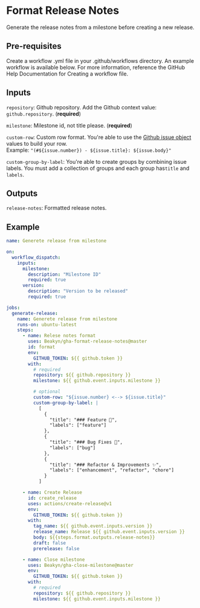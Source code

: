 # Format Release Notes

Generate the release notes from a milestone before creating a new release.

## Pre-requisites

Create a workflow .yml file in your .github/workflows directory. An example workflow is available below. For more information, reference the GitHub Help Documentation for Creating a workflow file.

## Inputs

`repository`: Github repository. Add the Github context value: `github.repository`. (**required**)

`milestone`: Milestone id, not title please. (**required**)

`custom-row`: Custom row format. You're able to use the [Github issue object](https://docs.github.com/en/free-pro-team@latest/rest/reference/issues#get-an-issue) values ​​to build your row.\
Example: `"(#${issue.number}) - ${issue.title}: ${issue.body}"`

`custom-group-by-label`: You're able to create groups by combining issue labels. You must add a collection of groups and each group has`title` and `labels`.

## Outputs

`release-notes`: Formatted release notes.

## Example

```yaml
name: Generete release from milestone

on:
  workflow_dispatch:
    inputs:
      milestone:
        description: "Milestone ID"
        required: true
      version:
        description: "Version to be released"
        required: true

jobs:
  generate-release:
    name: Generete release from milestone
    runs-on: ubuntu-latest
    steps:
      - name: Relese notes format
        uses: Beakyn/gha-format-release-notes@master
        id: format
        env:
          GITHUB_TOKEN: ${{ github.token }}
        with:
          # required
          repository: ${{ github.repository }}
          milestone: ${{ github.event.inputs.milestone }}

          # optional
          custom-row: "${issue.number} <--> ${issue.title}"
          custom-group-by-label: |
            [
              {
                "title": "### Feature 🎉",
                "labels": ["feature"]
              },
              {
                "title": "### Bug Fixes 🐛",
                "labels": ["bug"]
              },
              {
                "title": "### Refactor & Improvements ✨",
                "labels": ["enhancement", "refactor", "chore"]
              }
            ]

      - name: Create Release
        id: create_release
        uses: actions/create-release@v1
        env:
          GITHUB_TOKEN: ${{ github.token }}
        with:
          tag_name: ${{ github.event.inputs.version }}
          release_name: Release ${{ github.event.inputs.version }}
          body: ${{steps.format.outputs.release-notes}}
          draft: false
          prerelease: false

      - name: Close milestone
        uses: Beakyn/gha-close-milestone@master
        env:
          GITHUB_TOKEN: ${{ github.token }}
        with:
          # required
          repository: ${{ github.repository }}
          milestone: ${{ github.event.inputs.milestone }}
```
